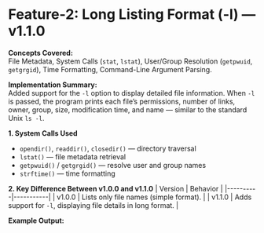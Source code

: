 # Feature-2: Long Listing Format (-l) — v1.1.0

**Concepts Covered:**  
File Metadata, System Calls (`stat`, `lstat`), User/Group Resolution (`getpwuid`, `getgrgid`), Time Formatting, Command-Line Argument Parsing.

**Implementation Summary:**  
Added support for the `-l` option to display detailed file information. When `-l` is passed, the program prints each file’s permissions, number of links, owner, group, size, modification time, and name — similar to the standard Unix `ls -l`.

**1. System Calls Used**
- `opendir()`, `readdir()`, `closedir()` — directory traversal  
- `lstat()` — file metadata retrieval  
- `getpwuid()` / `getgrgid()` — resolve user and group names  
- `strftime()` — time formatting  

**2. Key Difference Between v1.0.0 and v1.1.0**
| Version | Behavior |
|----------|-----------|
| v1.0.0 | Lists only file names (simple format). |
| v1.1.0 | Adds support for `-l`, displaying file details in long format. |

**Example Output:**
